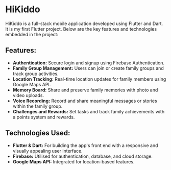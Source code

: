 # HiKiddo

HiKiddo is a full-stack mobile application developed using Flutter and Dart. It is my first Flutter project. Below are the key features and technologies embedded in the project:

## Features:
- **Authentication:** Secure login and signup using Firebase Authentication.
- **Family Group Management:** Users can join or create family groups and track group activities.
- **Location Tracking:** Real-time location updates for family members using Google Maps API.
- **Memory Board:** Share and preserve family memories with photo and video uploads.
- **Voice Recording:** Record and share meaningful messages or stories within the family group.
- **Challenges and Rewards:** Set tasks and track family achievements with a points system and rewards.

## Technologies Used:
- **Flutter & Dart:** For building the app's front end with a responsive and visually appealing user interface.
- **Firebase:** Utilised for authentication, database, and cloud storage.
- **Google Maps API:** Integrated for location-based features.



